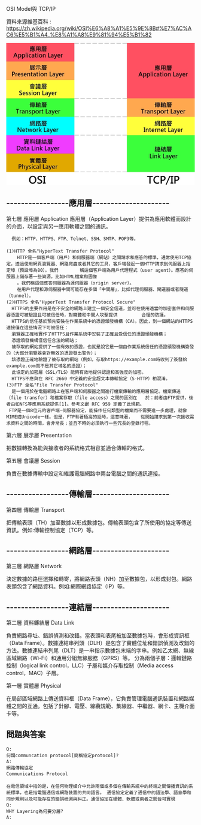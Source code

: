 OSI Model與 TCP/IP

資料來源維基百科 : https://zh.wikipedia.org/wiki/OSI%E6%A8%A1%E5%9E%8B#%E7%AC%AC6%E5%B1%A4_%E8%A1%A8%E9%81%94%E5%B1%82

![OSI與TCP/IP](e832e43ce763c0faf46acd2b08c49531.jpg)


## -----------------應用層---------------------
第七層 應用層
Application
應用層（Application Layer）提供為應用軟體而設計的介面，以設定與另一應用軟體之間的通訊。

      例如：HTTP、HTTPS、FTP、Telnet、SSH、SMTP、POP3等。
      
    (1)HTTP 全名"HyperText Transfer Protocol"
        HTTP是一個客戶端（用戶）和伺服器端（網站）之間請求和應答的標準，通常使用TCP協定。透過使用網頁瀏覽器、網路爬蟲或者其它的工具，客戶端發起一個HTTP請求到伺服器上指定埠（預設埠為80）。我們        稱這個客戶端為用戶代理程式（user agent）。應答的伺服器上儲存著一些資源，比如HTML檔案和圖像
        。我們稱這個應答伺服器為源伺服器（origin server）。
        在用戶代理和源伺服器中間可能存在多個「中間層」，比如代理伺服器、閘道器或者隧道（tunnel）。
    (2)HTTPS 全名"HyperText Transfer Protocol Secure"
      HTTPS的主要作用是在不安全的網路上建立一個安全信道，並可在使用適當的加密套件和伺服器憑證可被驗證且可被信任時，對竊聽和中間人攻擊提供         合理的防護。
      HTTPS的信任基於預先安裝在作業系統中的憑證頒發機構（CA）。因此，到一個網站的HTTPS連接僅在這些情況下可被信任：
      瀏覽器正確地實作了HTTPS且作業系統中安裝了正確且受信任的憑證頒發機構；
      憑證頒發機構僅信任合法的網站；
      被存取的網站提供了一個有效的憑證，也就是說它是一個由作業系統信任的憑證頒發機構簽發的（大部分瀏覽器會對無效的憑證發出警告）；
      該憑證正確地驗證了被存取的網站（例如，存取https://example.com時收到了簽發給example.com而不是其它域名的憑證）；
      此協定的加密層（SSL/TLS）能夠有效地提供認證和高強度的加密。
      HTTPS不應與在 RFC 2660 中定義的安全超文本傳輸協定（S-HTTP）相混淆。
    (3)FTP 全名"File Transfer Protocol"
      是一個用於在電腦網路上在客戶端和伺服器之間進行檔案傳輸的應用層協定。檔案傳送（file transfer）和檔案存取（file access）之間的區別在   於：前者由FTP提供，後者由如NFS等應用系統提供[1]。參考文獻 RFC 959 定義了此規範。
     FTP是一個8位元的客戶端-伺服器協定，能操作任何類型的檔案而不需要進一步處理，就像MIME或Unicode一樣。但是，FTP有著極高的延時，這意味著，   從開始請求到第一次接收需求資料之間的時間，會非常長；並且不時的必須執行一些冗長的登錄行程。



第六層 展示層
Presentation

把數據轉換為能與接收者的系統格式相容並適合傳輸的格式。

第五層 會議層
Session

負責在數據傳輸中設定和維護電腦網路中兩台電腦之間的通訊連接。

## -----------------傳輸層---------------------
第四層 傳輸層
Transport

把傳輸表頭（TH）加至數據以形成數據包。傳輸表頭包含了所使用的協定等傳送資訊。例如:傳輸控制協定（TCP）等。
## -----------------網路層---------------------
第三層 網路層
Network

決定數據的路徑選擇和轉寄，將網路表頭（NH）加至數據包，以形成封包。網路表頭包含了網路資料。例如:網際網路協定（IP）等。
## -----------------連結層---------------------
第二層 資料鐮結層
Data Link

負責網路尋址、錯誤偵測和改錯。當表頭和表尾被加至數據包時，會形成資訊框（Data Frame）。數據連結串列頭（DLH）是包含了實體位址和錯誤偵測及改錯的方法。數據連結串列尾（DLT）是一串指示數據包末端的字串。例如乙太網、無線區域網路（Wi-Fi）和通用分組無線服務（GPRS）等。
分為兩個子層：邏輯鏈路控制（logical link control，LLC）子層和媒介存取控制（Media access control，MAC）子層。

第一層 實體層
Physical

在局部區域網路上傳送資料框（Data Frame），它負責管理電腦通訊裝置和網路媒體之間的互通。包括了針腳、電壓、線纜規範、集線器、中繼器、網卡、主機介面卡等。

## 問題與答案
```
Q:
何謂communcation protocol[簡稱協定protocol]?
A:
網路傳輸協定
Communications Protocol

在電信領域中指的是，在任何物理媒介中允許兩個或多個在傳輸系統中的終端之間傳播資訊的系統標準，也是指電腦通信或網路裝置的共同語言。 通信協定定義了通信中的語法學、語意學和同步規則以及可能存在的錯誤檢測與糾正。通信協定在硬體、軟體或兩者之間皆可實現
Q:
WHY Layering為何要分層?
A:

```
